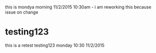 this is mondya morning 11/2/2015 10:30am - i am reworking this because issue on change 


# testing123
this is a retest testing123 monday 10:30 11/2/2015 
